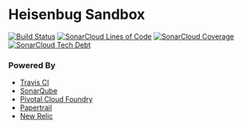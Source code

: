 # Heisenbug Sandbox

[![Build Status](https://travis-ci.org/parkerwy/heisenbug-sandbox.svg?branch=master)](https://travis-ci.org/parkerwy/heisenbug-sandbox)
[![SonarCloud Lines of Code](https://sonarcloud.io/api/project_badges/measure?project=lab.heisenbug%3Aheisenbug-sandbox&metric=ncloc)](https://sonarcloud.io/api/project_badges/measure?project=lab.heisenbug%3Aheisenbug-sandbox&metric=ncloc)
[![SonarCloud Coverage](https://sonarcloud.io/api/project_badges/measure?project=lab.heisenbug%3Aheisenbug-sandbox&metric=coverage)](https://sonarcloud.io/api/project_badges/measure?project=lab.heisenbug%3Aheisenbug-sandbox&metric=coverage)
[![SonarCloud Tech Debt](https://sonarcloud.io/api/project_badges/measure?project=lab.heisenbug%3Aheisenbug-sandbox&metric=sqale_index)](https://sonarcloud.io/api/project_badges/measure?project=lab.heisenbug%3Aheisenbug-sandbox&metric=sqale_index)

### Powered By
- [Travis CI](https://travis-ci.org)
- [SonarQube](https://sonarqube.com)
- [Pivotal Cloud Foundry](https://run.pivotal.io)
- [Papertrail](https://papertrailapp.com)
- [New Relic](https://newrelic.com)
